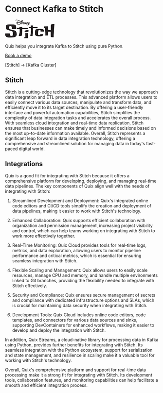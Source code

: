 # Connect Kafka to Stitch

![](./images/logo_1.jpg)

Quix helps you integrate Kafka to Stitch using pure Python.

<div>
<a class="md-button md-button--primary" href="https://share.hsforms.com/1iW0TmZzKQMChk0lxd_tGiw4yjw2?__hstc=175542013.2303933fbd746c0ac86d9ccbe9bc9100.1728383268831.1729603416735.1729620918855.31&__hssc=175542013.1.1729620918855&__hsfp=2132701734" target="_blank" style="margin-right:.5rem;">Book a demo</a>
<br/>
</div>

[Stitch] -> [Kafka Cluster]

## Stitch

Stitch is a cutting-edge technology that revolutionizes the way we approach data integration and ETL processes. This advanced platform allows users to easily connect various data sources, manipulate and transform data, and efficiently move it to its target destination. By offering a user-friendly interface and powerful automation capabilities, Stitch simplifies the complexity of data integration tasks and accelerates the overall process. With seamless cloud integration and real-time data replication, Stitch ensures that businesses can make timely and informed decisions based on the most up-to-date information available. Overall, Stitch represents a significant leap forward in data integration technology, offering a comprehensive and streamlined solution for managing data in today's fast-paced digital world.

## Integrations

Quix is a good fit for integrating with Stitch because it offers a comprehensive platform for developing, deploying, and managing real-time data pipelines. The key components of Quix align well with the needs of integrating with Stitch:

1. Streamlined Development and Deployment: Quix's integrated online code editors and CI/CD tools simplify the creation and deployment of data pipelines, making it easier to work with Stitch's technology.

2. Enhanced Collaboration: Quix supports efficient collaboration with organization and permission management, increasing project visibility and control, which can help teams working on integrating with Stitch to work more effectively together.

3. Real-Time Monitoring: Quix Cloud provides tools for real-time logs, metrics, and data exploration, allowing users to monitor pipeline performance and critical metrics, which is essential for ensuring seamless integration with Stitch.

4. Flexible Scaling and Management: Quix allows users to easily scale resources, manage CPU and memory, and handle multiple environments linked to Git branches, providing the flexibility needed to integrate with Stitch effectively.

5. Security and Compliance: Quix ensures secure management of secrets and compliance with dedicated infrastructure options and SLAs, which is crucial for maintaining data security when integrating with Stitch.

6. Development Tools: Quix Cloud includes online code editors, code templates, and connectors for various data sources and sinks, supporting DevContainers for enhanced workflows, making it easier to develop and deploy the integration with Stitch.

In addition, Quix Streams, a cloud-native library for processing data in Kafka using Python, provides further benefits for integrating with Stitch. Its seamless integration with the Python ecosystem, support for serialization and state management, and resilience in scaling make it a valuable tool for working with Stitch's technology.

Overall, Quix's comprehensive platform and support for real-time data processing make it a strong fit for integrating with Stitch. Its development tools, collaboration features, and monitoring capabilities can help facilitate a smooth and efficient integration process.

